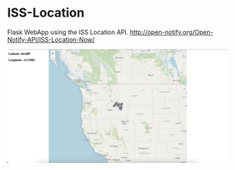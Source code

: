 # ISS-Location
Flask WebApp using the ISS Location API. http://open-notify.org/Open-Notify-API/ISS-Location-Now/

![screenshot](Preview.png)
